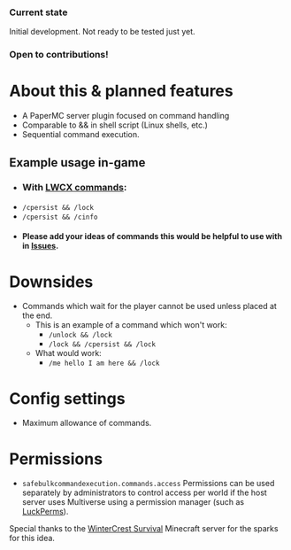 ### Current state
Initial development. Not ready to be tested just yet.
### Open to contributions!
# About this & planned features
* A PaperMC server plugin focused on command handling
* Comparable to && in shell script (Linux shells, etc.)
* Sequential command execution.
## Example usage in-game
* ### With [LWCX commands](https://github.com/pop4959/LWCX/wiki/Commands):
* `/cpersist && /lock`
* `/cpersist && /cinfo`
* #### Please add your ideas of commands this would be helpful to use with in [Issues](https://github.com/nickstuaw/SafeBulkCommandExecution/issues).
# Downsides
* Commands which wait for the player cannot be used unless placed at the end.
  * This is an example of a command which won't work:
    * `/unlock && /lock`
    * `/lock && /cpersist && /lock`
  * What would work:
    * `/me hello I am here && /lock` 
# Config settings
* Maximum allowance of commands.
# Permissions
* `safebulkcommandexecution.commands.access`
Permissions can be used separately by administrators to control access per world if the host server uses Multiverse
using a permission manager (such as [LuckPerms](https://luckperms.net/)).

Special thanks to the [WinterCrest Survival](https://wintercrestmc.com/) Minecraft server for the sparks for this idea.
